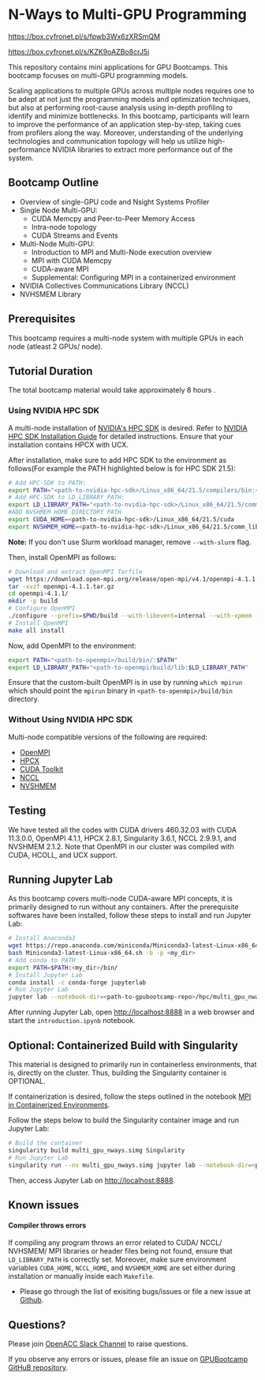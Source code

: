 # N-Ways to Multi-GPU Programming

https://box.cyfronet.pl/s/fpwb3Wx6zXRSmQM

https://box.cyfronet.pl/s/KZK9oAZBo8crJ5i

This repository contains mini applications for GPU Bootcamps. This bootcamp focuses on multi-GPU programming models.

Scaling applications to multiple GPUs across multiple nodes requires one to be adept at not just the programming models and optimization techniques, but also at performing root-cause analysis using in-depth profiling to identify and minimize bottlenecks. In this bootcamp, participants will learn to improve the performance of an application step-by-step, taking cues from profilers along the way. Moreover, understanding of the underlying technologies and communication topology will help us utilize high-performance NVIDIA libraries to extract more performance out of the system.

## Bootcamp Outline

* Overview of single-GPU code and Nsight Systems Profiler
* Single Node Multi-GPU:
  - CUDA Memcpy and Peer-to-Peer Memory Access
  - Intra-node topology
  - CUDA Streams and Events
* Multi-Node Multi-GPU:
  - Introduction to MPI and Multi-Node execution overview
  - MPI with CUDA Memcpy
  - CUDA-aware MPI
  - Supplemental: Configuring MPI in a containerized environment
* NVIDIA Collectives Communications Library (NCCL)
* NVHSMEM Library

## Prerequisites

This bootcamp requires a multi-node system with multiple GPUs in each node (atleast 2 GPUs/ node).

## Tutorial Duration

The total bootcamp material  would take approximately 8 hours .

### Using NVIDIA HPC SDK

A multi-node installation of [NVIDIA's HPC SDK](https://developer.nvidia.com/hpc-sdk) is desired. Refer to [NVIDIA HPC SDK Installation Guide](https://docs.nvidia.com/hpc-sdk/hpc-sdk-install-guide/index.html) for detailed instructions. Ensure that your installation contains HPCX with UCX. 

After installation, make sure to add HPC SDK to the environment as follows(For example the PATH highlighted below is for HPC SDK 21.5):

```bash
# Add HPC-SDK to PATH:
export PATH="<path-to-nvidia-hpc-sdk>/Linux_x86_64/21.5/compilers/bin:<path-to-nvidia-hpc-sdk>/Linux_x86_64/21.5/cuda/bin:$PATH"
# Add HPC-SDK to LD_LIBRARY_PATH:
export LD_LIBRARY_PATH="<path-to-nvidia-hpc-sdk>/Linux_x86_64/21.5/comm_libs/nvshmem/lib:<path-to-nvidia-hpc-sdk>/Linux_x86_64/21.5/comm_libs/nccl/lib:<path-to-nvidia-hpc-sdk>/Linux_x86_64/21.5/comm_libs/mpi/lib:<path-to-nvidia-hpc-sdk>/Linux_x86_64/21.5/math_libs/lib64:<path-to-nvidia-hpc-sdk>/Linux_x86_64/21.5/compilers/lib:<path-to-nvidia-hpc-sdk>/Linux_x86_64/21.5/cuda/extras/CUPTI/lib64:<path-nvidia-hpc-sdk>>/Linux_x86_64/21.5/cuda/lib64:$LD_LIBRARY_PATH"
#ADD NVSHMEM HOME DIRECTORY PATH
export CUDA_HOME=<path-to-nvidia-hpc-sdk>/Linux_x86_64/21.5/cuda
export NVSHMEM_HOME=<path-to-nvidia-hpc-sdk>/Linux_x86_64/21.5/comm_libs/nvshmem
```
**Note:** If you don't use Slurm workload manager, remove `--with-slurm` flag.

Then, install OpenMPI as follows:

```bash
# Download and extract OpenMPI Tarfile
wget https://download.open-mpi.org/release/open-mpi/v4.1/openmpi-4.1.1.tar.gz
tar -xvzf openmpi-4.1.1.tar.gz
cd openmpi-4.1.1/
mkdir -p build
# Configure OpenMPI
./configure --prefix=$PWD/build --with-libevent=internal --with-xpmem --with-cuda=<path-to-nvidia-hpc-sdk>/Linux_x86_64/21.5/cuda/ --with-slurm --enable-mpi1-compatibility --with-verbs --with-hcoll=<path-to-nvidia-hpc-sdk>/Linux_x86_64/21.5/comm_libs/hpcx/hpcx-2.8.1/hcoll/lib --with-ucx=<path-to-nvidia-hpc-sdk>/Linux_x86_64/21.5/comm_libs/hpcx/hpcx-2.8.1/ucx/
# Install OpenMPI
make all install
```

Now, add OpenMPI to the environment:

```bash
export PATH="<path-to-openmpi>/build/bin/:$PATH"
export LD_LIBRARY_PATH="<path-to-openmpi/build/lib:$LD_LIBRARY_PATH"
```

Ensure that the custom-built OpenMPI is in use by running `which mpirun` which should point the `mpirun` binary in `<path-to-openmpi>/build/bin` directory.

### Without Using NVIDIA HPC SDK

Multi-node compatible versions of the following are required:

* [OpenMPI](https://www.open-mpi.org/)
* [HPCX](https://developer.nvidia.com/networking/hpc-x)
* [CUDA Toolkit](https://developer.nvidia.com/cuda-toolkit)
* [NCCL](https://developer.nvidia.com/nccl)
* [NVSHMEM](https://developer.nvidia.com/nvshmem)

## Testing

We have tested all the codes with CUDA drivers 460.32.03 with CUDA 11.3.0.0, OpenMPI 4.1.1, HPCX 2.8.1, Singularity 3.6.1, NCCL 2.9.9.1, and NVSHMEM 2.1.2. Note that OpenMPI in our cluster was compiled with CUDA, HCOLL, and UCX support.

## Running Jupyter Lab

As this bootcamp covers multi-node CUDA-aware MPI concepts, it is primarily designed to run without any containers. After the prerequisite softwares have been installed, follow these steps to install and run Jupyter Lab:

```bash
# Install Anaconda3
wget https://repo.anaconda.com/miniconda/Miniconda3-latest-Linux-x86_64.sh 
bash Miniconda3-latest-Linux-x86_64.sh -b -p <my_dir>
# Add conda to PATH
export PATH=$PATH:<my_dir>/bin/
# Install Jupyter Lab
conda install -c conda-forge jupyterlab
# Run Jupyter Lab
jupyter lab --notebook-dir=<path-to-gpubootcamp-repo>/hpc/multi_gpu_nways/labs/ --port=8000 --ip=0.0.0.0 --no-browser --NotebookApp.token=""
```

After running Jupyter Lab, open [http://localhost:8888](http://localhost:8888/) in a web browser and start the `introduction.ipynb` notebook.

## Optional: Containerized Build with Singularity

This material is designed to primarily run in containerless environments, that is, directly on the cluster. Thus, building the Singularity container is OPTIONAL.

If containerization is desired, follow the steps outlined in the notebook [MPI in Containerized Environments](labs/CFD/English/C/jupyter_notebook/mpi/containers_and_mpi.ipynb).

Follow the steps below to build the Singularity container image and run Jupyter Lab:

```bash
# Build the container
singularity build multi_gpu_nways.simg Singularity
# Run Jupyter Lab
singularity run --nv multi_gpu_nways.simg jupyter lab --notebook-dir=<path-to-gpubootcamp-repo>/hpc/multi_gpu_nways/labs/ --port=8000 --ip=0.0.0.0 --no-browser --NotebookApp.token="" 
```

Then, access Jupyter Lab on [http://localhost:8888](http://localhost:8888/).


## Known issues

#### Compiler throws errors

If compiling any program throws an error related to CUDA/ NCCL/ NVHSMEM/ MPI libraries or header files being not found, ensure that `LD_LIBRARY_PATH` is correctly set. Moreover, make sure environment variables `CUDA_HOME`, `NCCL_HOME`, and `NVSHMEM_HOME` are set either during installation or manually inside each `Makefile`.

- Please go through the list of exisiting bugs/issues or file a new issue at [Github](https://github.com/gpuhackathons-org/gpubootcamp/issues).


## Questions?

Please join [OpenACC Slack Channel](https://openacclang.slack.com/messages/openaccusergroup) to raise questions.

If you observe any errors or issues, please file an issue on [GPUBootcamp GitHuB repository](https://github.com/gpuhackathons-org/gpubootcamp).
